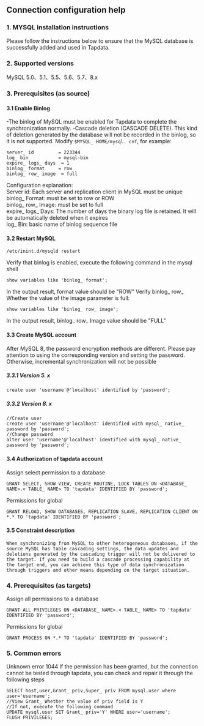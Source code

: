 ## **Connection configuration help**
### **1.  MYSQL installation instructions**
Please follow the instructions below to ensure that the MySQL database is successfully added and used in Tapdata.
### **2.  Supported versions**
MySQL 5.0、5.1、5.5、5.6、5.7、8.x
### **3.  Prerequisites (as source)**
#### **3.1 Enable Binlog**
-The binlog of MySQL must be enabled for Tapdata to complete the synchronization normally.
-Cascade deletion (CASCADE DELETE). This kind of deletion generated by the database will not be recorded in the binlog, so it is not supported.
Modify ` $MYSQL_ HOME/mysql. cnf `, for example:
```
server_ id         = 223344
log_ bin           = mysql-bin
expire_ logs_ days  = 1
binlog_ format     = row
binlog_ row_ image  = full
```
Configuration explanation:<br>
Server id: Each server and replication client in MySQL must be unique<br>
binlog_ Format: must be set to row or ROW<br>
binlog_ row_ Image: must be set to full<br>
expire_ logs_ Days: The number of days the binary log file is retained. It will be automatically deleted when it expires<br>
log_ Bin: basic name of binlog sequence file<br>
#### **3.2 Restart MySQL**
```
/etc/inint.d/mysqld restart
```
Verify that binlog is enabled, execute the following command in the mysql shell
```
show variables like 'binlog_ format';
```
In the output result, format value should be "ROW"
Verify binlog_ row_ Whether the value of the image parameter is full:
```
show variables like 'binlog_ row_ image';
```
In the output result, binlog_ row_ Image value should be "FULL"
#### **3.3 Create MySQL account**
After MySQL 8, the password encryption methods are different. Please pay attention to using the corresponding version and setting the password. Otherwise, incremental synchronization will not be possible
##### **3.3.1 Version 5. x**
```
create user 'username'@'localhost' identified by 'password';
```
##### **3.3.2 Version 8. x**
```
//Create user
create user 'username'@'localhost' identified with mysql_ native_ password by 'password';
//Change password
alter user 'username'@'localhost' identified with mysql_ native_ password by 'password';
```
#### **3.4 Authorization of tapdata account**
Assign select permission to a database
```
GRANT SELECT, SHOW VIEW, CREATE ROUTINE, LOCK TABLES ON <DATABASE_ NAME>.< TABLE_ NAME> TO 'tapdata' IDENTIFIED BY 'password';
```
Permissions for global
```
GRANT RELOAD, SHOW DATABASES, REPLICATION SLAVE, REPLICATION CLIENT ON *.* TO 'tapdata' IDENTIFIED BY 'password';
```
#### **3.5 Constraint description**
```
When synchronizing from MySQL to other heterogeneous databases, if the source MySQL has table cascading settings, the data updates and deletions generated by the cascading trigger will not be delivered to the target. If you need to build a cascade processing capability at the target end, you can achieve this type of data synchronization through triggers and other means depending on the target situation.
```
###  **4.  Prerequisites (as targets)**
Assign all permissions to a database
```
GRANT ALL PRIVILEGES ON <DATABASE_ NAME>.< TABLE_ NAME> TO 'tapdata' IDENTIFIED BY 'password';
```
Permissions for global
```
GRANT PROCESS ON *.* TO 'tapdata' IDENTIFIED BY 'password';
```
###  **5.  Common errors**
Unknown error 1044
If the permission has been granted, but the connection cannot be tested through tapdata, you can check and repair it through the following steps
```
SELECT host,user,Grant_ priv,Super_ priv FROM mysql.user where user='username';
//View Grant_ Whether the value of priv field is Y
//If not, execute the following command
UPDATE mysql.user SET Grant_ priv='Y' WHERE user='username';
FLUSH PRIVILEGES;
```
